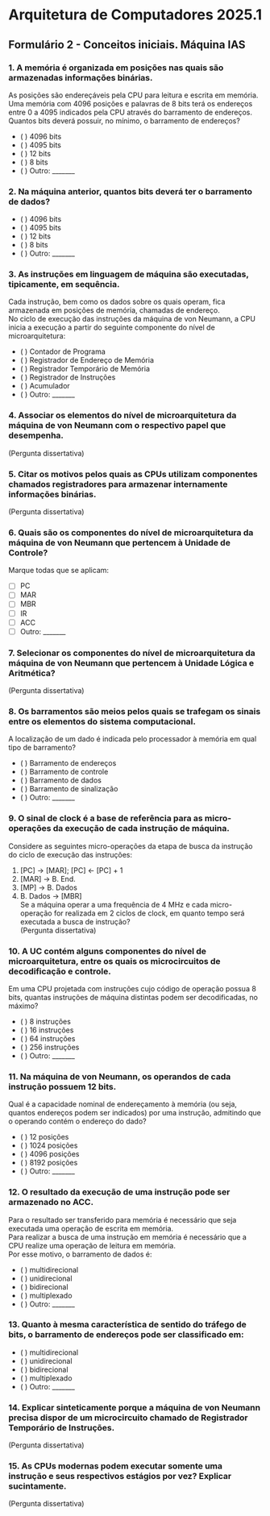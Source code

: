 # Arquitetura de Computadores 2025.1  
## Formulário 2 - Conceitos iniciais. Máquina IAS

### 1. A memória é organizada em posições nas quais são armazenadas informações binárias.  
As posições são endereçáveis pela CPU para leitura e escrita em memória.  
Uma memória com 4096 posições e palavras de 8 bits terá os endereços entre 0 a 4095 indicados pela CPU através do barramento de endereços.  
Quantos bits deverá possuir, no mínimo, o barramento de endereços?
- ( ) 4096 bits  
- ( ) 4095 bits  
- ( ) 12 bits  
- ( ) 8 bits  
- ( ) Outro: _______

### 2. Na máquina anterior, quantos bits deverá ter o barramento de dados?
- ( ) 4096 bits  
- ( ) 4095 bits  
- ( ) 12 bits  
- ( ) 8 bits  
- ( ) Outro: _______

### 3. As instruções em linguagem de máquina são executadas, tipicamente, em sequência.  
Cada instrução, bem como os dados sobre os quais operam, fica armazenada em posições de memória, chamadas de endereço.  
No ciclo de execução das instruções da máquina de von Neumann, a CPU inicia a execução a partir do seguinte componente do nível de microarquitetura:
- ( ) Contador de Programa  
- ( ) Registrador de Endereço de Memória  
- ( ) Registrador Temporário de Memória  
- ( ) Registrador de Instruções  
- ( ) Acumulador  
- ( ) Outro: _______

### 4. Associar os elementos do nível de microarquitetura da máquina de von Neumann com o respectivo papel que desempenha.  
(Pergunta dissertativa)

### 5. Citar os motivos pelos quais as CPUs utilizam componentes chamados registradores para armazenar internamente informações binárias.  
(Pergunta dissertativa)

### 6. Quais são os componentes do nível de microarquitetura da máquina de von Neumann que pertencem à Unidade de Controle?  
Marque todas que se aplicam:  
- [ ] PC  
- [ ] MAR  
- [ ] MBR  
- [ ] IR  
- [ ] ACC  
- [ ] Outro: _______

### 7. Selecionar os componentes do nível de microarquitetura da máquina de von Neumann que pertencem à Unidade Lógica e Aritmética?  
(Pergunta dissertativa)

### 8. Os barramentos são meios pelos quais se trafegam os sinais entre os elementos do sistema computacional.  
A localização de um dado é indicada pelo processador à memória em qual tipo de barramento?
- ( ) Barramento de endereços  
- ( ) Barramento de controle  
- ( ) Barramento de dados  
- ( ) Barramento de sinalização  
- ( ) Outro: _______

### 9. O sinal de clock é a base de referência para as micro-operações da execução de cada instrução de máquina.  
Considere as seguintes micro-operações da etapa de busca da instrução do ciclo de execução das instruções:  
1. [PC] -> [MAR]; [PC] <- [PC] + 1  
2. [MAR] -> B. End.  
3. [MP] -> B. Dados  
4. B. Dados -> [MBR]  
Se a máquina operar a uma frequência de 4 MHz e cada micro-operação for realizada em 2 ciclos de clock, em quanto tempo será executada a busca de instrução?  
(Pergunta dissertativa)

### 10. A UC contém alguns componentes do nível de microarquitetura, entre os quais os microcircuitos de decodificação e controle.  
Em uma CPU projetada com instruções cujo código de operação possua 8 bits, quantas instruções de máquina distintas podem ser decodificadas, no máximo?
- ( ) 8 instruções  
- ( ) 16 instruções  
- ( ) 64 instruções  
- ( ) 256 instruções  
- ( ) Outro: _______

### 11. Na máquina de von Neumann, os operandos de cada instrução possuem 12 bits.  
Qual é a capacidade nominal de endereçamento à memória (ou seja, quantos endereços podem ser indicados) por uma instrução, admitindo que o operando contém o endereço do dado?
- ( ) 12 posições  
- ( ) 1024 posições  
- ( ) 4096 posições  
- ( ) 8192 posições  
- ( ) Outro: _______

### 12. O resultado da execução de uma instrução pode ser armazenado no ACC.  
Para o resultado ser transferido para memória é necessário que seja executada uma operação de escrita em memória.  
Para realizar a busca de uma instrução em memória é necessário que a CPU realize uma operação de leitura em memória.  
Por esse motivo, o barramento de dados é:
- ( ) multidirecional  
- ( ) unidirecional  
- ( ) bidirecional  
- ( ) multiplexado  
- ( ) Outro: _______

### 13. Quanto à mesma característica de sentido do tráfego de bits, o barramento de endereços pode ser classificado em:
- ( ) multidirecional  
- ( ) unidirecional  
- ( ) bidirecional  
- ( ) multiplexado  
- ( ) Outro: _______

### 14. Explicar sinteticamente porque a máquina de von Neumann precisa dispor de um microcircuito chamado de Registrador Temporário de Instruções.  
(Pergunta dissertativa)

### 15. As CPUs modernas podem executar somente uma instrução e seus respectivos estágios por vez? Explicar sucintamente.  
(Pergunta dissertativa)
